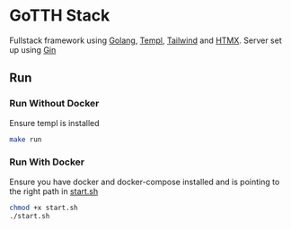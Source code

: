 # GoTTH Stack
Fullstack framework using [Golang](https://go.dev), [Templ](https://templ.guide), [Tailwind](https://tailwindcss.com/) and [HTMX](https://htmx.org/). Server set up using [Gin](https://gin-gonic.com)


## Run
### Run Without Docker
Ensure templ is installed
```bash
make run
```
### Run With Docker
Ensure you have docker and docker-compose installed and is pointing to the right path in [start.sh](./start.sh)
```bash 
chmod +x start.sh 
./start.sh
```
